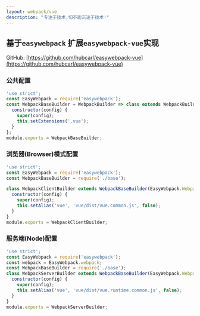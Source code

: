 ```yaml
---
layout: webpack/vue
description: "专注于技术,切不能沉迷于技术!"
---
```


## 基于`easywebpack` 扩展`easywebpack-vue`实现

GitHub: [https://github.com/hubcarl/easywebpack-vue](https://github.com/hubcarl/easywebpack-vue)

### 公共配置

```js
'use strict';
const EasyWebpack = require('easywebpack');
const WebpackBaseBuilder = WebpackBuilder => class extends WebpackBuilder {
  constructor(config) {
    super(config);
    this.setExtensions('.vue');
  }
};
module.exports = WebpackBaseBuilder;

```



### 浏览器(Browser)模式配置

```js
'use strict';
const EasyWebpack = require('easywebpack');
const WebpackBaseBuilder = require('./base');

class WebpackClientBuilder extends WebpackBaseBuilder(EasyWebpack.WebpackClientBuilder) {
  constructor(config) {
    super(config);
    this.setAlias('vue', 'vue/dist/vue.common.js', false);
  }
}
module.exports = WebpackClientBuilder;
```


### 服务端(Node)配置


```js
'use strict';
const EasyWebpack = require('easywebpack');
const webpack = EasyWebpack.webpack;
const WebpackBaseBuilder = require('./base');
class WebpackServerBuilder extends WebpackBaseBuilder(EasyWebpack.WebpackServerBuilder) {
  constructor(config) {
    super(config);
    this.setAlias('vue', 'vue/dist/vue.runtime.common.js', false);
  }
}
module.exports = WebpackServerBuilder;
```